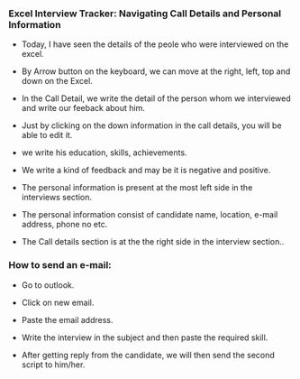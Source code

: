 ### Excel Interview Tracker: Navigating Call Details and Personal Information

* Today, I have seen the details of the peole who were interviewed on the excel.

* By Arrow button on the keyboard, we can move at the right, left, top and down on the Excel.

* In the Call Detail, we write the detail of the person whom we interviewed and write our feeback about him.

* Just by clicking on the down information in the call details, you will be able to edit it. 

* we write his education, skills, achievements.

* We write a kind of feedback and may be it is negative and positive.

* The personal information is present at the most left side in the interviews section.

* The personal information consist of candidate name, location, e-mail address, phone no etc.

* The Call details section is at the the right side in the interview section..

### How to send an e-mail:

* Go to outlook. 

* Click on new email.

* Paste the email address.

* Write the interview in the subject and then paste the required skill.

* After getting reply from the candidate, we will then send the second script to him/her.
 
